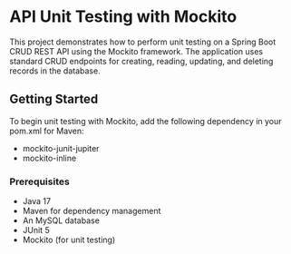 # API Unit Testing with Mockito

This project demonstrates how to perform unit 
testing on a Spring Boot CRUD REST API using the 
Mockito framework. The application uses standard
CRUD endpoints for creating, reading, updating, and 
deleting records in the database.

## Getting Started

To begin unit testing with Mockito, add the 
following dependency in your pom.xml for Maven:
- mockito-junit-jupiter
- mockito-inline

### Prerequisites

- Java 17
- Maven for dependency management
- An MySQL database 
- JUnit 5
- Mockito (for unit testing)

### 

